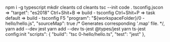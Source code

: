 npm i -g typescript
mkdir cleants
cd cleants
tsc --init
code .
tsconfig.jscon => "target": "es2018"
Ctrl+Shit+B => build - tsconfig
Ctrl+Shit+P => task default => build - tsconfig
F5
"program": "${workspaceFolder}/0 - hello/hello.js",
"sourceMap": true /* Generates corresponding '.map' file. */,
yarn add --dev jest
yarn add --dev ts-jest @types/jest
yarn ts-jest config:init
 "scripts": {
    "build": "tsc 0-hello/hello.ts",
    "test": "jest"
  },